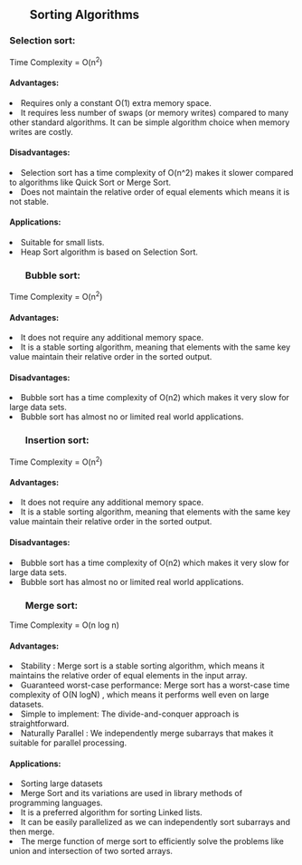 <h2><ol>Sorting Algorithms</ol></h2>
<h3>Selection sort:</h3>
Time Complexity = O(n<sup>2</sup>)

<h4>Advantages:</h4>
<li>Requires only a constant O(1) extra memory space.</li>
<li>It requires less number of swaps (or memory writes) compared to many other standard algorithms. It can be simple algorithm choice when memory writes are costly.</li>

<h4> Disadvantages:</h4>
<li>Selection sort has a time complexity of O(n^2) makes it slower compared to algorithms like Quick Sort or Merge Sort.</li>
<li>Does not maintain the relative order of equal elements which means it is not stable.</li>

<h4>Applications:</h4>
<li>Suitable for small lists.</li>
<li>Heap Sort algorithm is based on Selection Sort.</li>

<h3><ol>Bubble sort:</h3></ol>
Time Complexity = O(n<sup>2</sup>)

<h4>Advantages:</h4>
<li>It does not require any additional memory space.</li>
<li>It is a stable sorting algorithm, meaning that elements with the same key value maintain their relative order in the sorted output.</li>

<h4>Disadvantages:</h4>
<li>Bubble sort has a time complexity of O(n2) which makes it very slow for large data sets.</li>
<li>Bubble sort has almost no or limited real world applications.</li>

<h3><ol>Insertion sort:</h3></ol>
Time Complexity = O(n<sup>2</sup>)

<h4>Advantages:</h4>
<li>It does not require any additional memory space.</li>
<li>It is a stable sorting algorithm, meaning that elements with the same key value maintain their relative order in the sorted output.</li>

<h4>Disadvantages:</h4>
<li>Bubble sort has a time complexity of O(n2) which makes it very slow for large data sets.</li>
<li>Bubble sort has almost no or limited real world applications.</li>

<h3><ol>Merge sort:</h3></ol>
Time Complexity = O(n log n)

<h4>Advantages:</h4>
<li>Stability : Merge sort is a stable sorting algorithm, which means it maintains the relative order of equal elements in the input array.</li>
<li>Guaranteed worst-case performance: Merge sort has a worst-case time complexity of O(N logN) , which means it performs well even on large datasets.</li>
<li>Simple to implement: The divide-and-conquer approach is straightforward.</li>
<li>Naturally Parallel : We independently merge subarrays that makes it suitable for parallel processing.</li>

<h4>Applications:</h4>
<li>Sorting large datasets</li>
<li>Merge Sort and its variations are used in library methods of programming languages.</li>
<li>It is a preferred algorithm for sorting Linked lists.</li>
<li>It can be easily parallelized as we can independently sort subarrays and then merge.</li>
<li>The merge function of merge sort to efficiently solve the problems like union and intersection of two sorted arrays.</li>

